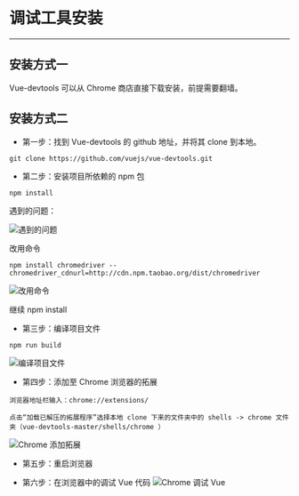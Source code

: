 
# 调试工具安装

---

## 安装方式一

Vue-devtools 可以从 Chrome 商店直接下载安装，前提需要翻墙。

## 安装方式二

* 第一步：找到 Vue-devtools 的 github 地址，并将其 clone 到本地。

```
git clone https://github.com/vuejs/vue-devtools.git
```

* 第二步：安装项目所依赖的 npm 包

```
npm install
```

遇到的问题：

![遇到的问题](https://fantasticlbp.gitbooks.io/knowledge-kit/assets/Chrome-Vue-tools1.png)

改用命令

```
npm install chromedriver --chromedriver_cdnurl=http://cdn.npm.taobao.org/dist/chromedriver
```

![改用命令](https://fantasticlbp.gitbooks.io/knowledge-kit/assets/Chrome-Vue-tools3.png)

继续  npm install

* 第三步：编译项目文件

```
npm run build
```

![编译项目文件](https://fantasticlbp.gitbooks.io/knowledge-kit/assets/Chrome-Vue-tools4.png)

* 第四步：添加至 Chrome 浏览器的拓展

```
浏览器地址栏输入：chrome://extensions/

点击“加载已解压的拓展程序”选择本地 clone 下来的文件夹中的 shells -> chrome 文件夹（vue-devtools-master/shells/chrome ）
```

![Chrome 添加拓展](https://fantasticlbp.gitbooks.io/knowledge-kit/assets/Chrome-Vue-tools5.png)

* 第五步：重启浏览器

* 第六步：在浏览器中的调试 Vue 代码
![Chrome 调试 Vue](https://fantasticlbp.gitbooks.io/knowledge-kit/assets/Chrome-Vue-tools6.png)


